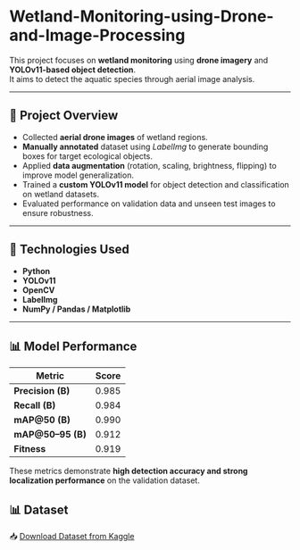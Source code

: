 # Wetland-Monitoring-using-Drone-and-Image-Processing

This project focuses on **wetland monitoring** using **drone imagery** and **YOLOv11-based object detection**.  
It aims to detect the aquatic species through aerial image analysis.

---

## 📌 Project Overview

- Collected **aerial drone images** of wetland regions.  
- **Manually annotated** dataset using *LabelImg* to generate bounding boxes for target ecological objects.  
- Applied **data augmentation** (rotation, scaling, brightness, flipping) to improve model generalization.  
- Trained a **custom YOLOv11 model** for object detection and classification on wetland datasets.  
- Evaluated performance on validation data and unseen test images to ensure robustness.

---

## 🧠 Technologies Used

- **Python**
- **YOLOv11**
- **OpenCV**
- **LabelImg**
- **NumPy / Pandas / Matplotlib**

---

## 📊 Model Performance

| Metric | Score |
|---------|--------|
| **Precision (B)** | 0.985 |
| **Recall (B)** | 0.984 |
| **mAP@50 (B)** | 0.990 |
| **mAP@50–95 (B)** | 0.912 |
| **Fitness** | 0.919 |

These metrics demonstrate **high detection accuracy and strong localization performance** on the validation dataset.
## 📊 Dataset
📥 [Download Dataset from Kaggle](https://www.kaggle.com/datasets/iitg9616/ydataset)



